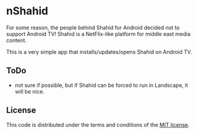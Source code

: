 # nShahid

For some reason, the people behind Shahid for Android decided not to support Android TV!
Shahid is a NetFlix-like platform for middle east media content.

This is a very simple app that installs/updates/opens Shahid on Android TV.

## ToDo

- not sure if possible, but if Shahid can be forced to run in Landscape, it will be nice.


## License

This code is distributed under the terms and conditions of the [MIT license](LICENSE).
